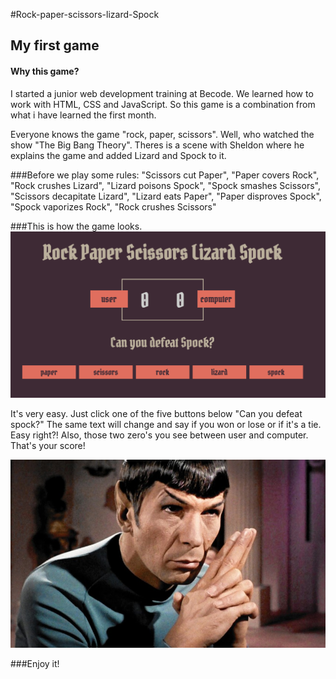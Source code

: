 #Rock-paper-scissors-lizard-Spock
## My first game 
#### Why this game?

I started a junior web development training at Becode.
We learned how to work with HTML, CSS and JavaScript. 
So this game is a combination from what i have learned the first month.

Everyone knows the game "rock, paper, scissors". 
Well, who watched the show "The Big Bang Theory". Theres is a scene with Sheldon where he explains the game
and  added Lizard and Spock to it. 

###Before we play some rules:
"Scissors cut Paper", "Paper covers Rock", "Rock crushes Lizard",
"Lizard poisons Spock", "Spock smashes Scissors", "Scissors decapitate Lizard",
"Lizard eats Paper", "Paper disproves Spock", "Spock vaporizes Rock", "Rock crushes Scissors"

###This is how the game looks.
![Picture game](img/game.jpg "Screenshot game")

It's very easy. Just click one of the five buttons below "Can you defeat spock?"
The same text will change and say if you won or lose or if it's a tie.
Easy right?!
Also, those two zero's you see between user and computer. That's your score! 

![Spock](img/spock.jpeg "Spock")

###Enjoy it!





